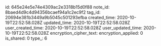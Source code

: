 id: 645e24e5e74e4309ac2e3318b15d0f88
note_id: 8baed4d9c4d94356bcaef94a1c2ec9f2
tag_id: 20694e381b3449a9b5045c501293efba
created_time: 2020-10-19T22:52:58.028Z
updated_time: 2020-10-19T22:52:58.028Z
user_created_time: 2020-10-19T22:52:58.028Z
user_updated_time: 2020-10-19T22:52:58.028Z
encryption_cipher_text: 
encryption_applied: 0
is_shared: 0
type_: 6
